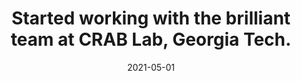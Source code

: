 ---
title: Started working with the brilliant team at CRAB Lab, Georgia Tech.

event: Internship
# event_url: https://mrsdprojects.ri.cmu.edu/2023teami/

# location: Wowchemy HQ
# address:
#  street: 450 Serra Mall
#  city: Stanford
#  region: CA
#  postcode: '94305'
#  country: United States

# summary: I am working under the guidance of Prof. Deepak, on creating a software stack that can be used with various types of robotics platforms, such as legged and wheeled. This stack is designed to be modular and adaptable, allowing it to be easily integrated into different hardware setups.
# abstract: During the peak of the COVID-19 pandemic and the accompanying lockdown, I converted a hospital trolley into a remotely controlled automated robot. The robot was designed to safely deliver food and medication to COVID-19 patients. It also had a display screen, camera, and speaker, which allowed doctors to communicate with patients via video. The robot was tested at AIIMS Nagpur and received a lot of attention on social media due to its rapid development in just nine days. I not only recieved recognition for this work but also got funding from the Alumini Association of VNIT for further development of Sahayak.
# Talk start and end times.
#   End time can optionally be hidden by prefixing the line with `#`.
date: "2021-05-01"
# date_end: "2030-06-01T15:00:00Z"
all_day: true

# Schedule page publish date (NOT talk date).
# publishDate: "2017-01-01T00:00:00Z"

authors: []
tags: []

# Is this a featured talk? (true/false)
featured: false

image:
  caption: ''
  focal_point: Right

links:
# - icon: twitter
#   icon_pack: fab
#  name: Follow
#  url: https://mrsd.ri.cmu.edu/
url_code: ""
url_pdf: ""
url_slides: ""
# url_video: "https://youtu.be/jfv-eRuYRl8?t=2114"

# Markdown Slides (optional).
#   Associate this talk with Markdown slides.
#   Simply enter your slide deck's filename without extension.
#   E.g. `slides = "example-slides"` references `content/slides/example-slides.md`.
#   Otherwise, set `slides = ""`.
slides: ""

# Projects (optional).
#   Associate this post with one or more of your projects.
#   Simply enter your project's folder or file name without extension.
#   E.g. `projects = ["internal-project"]` references `content/project/deep-learning/index.md`.
#   Otherwise, set `projects = []`.
# projects: ["content/project/Hardware_Agnostic_Software/index.md"]
---